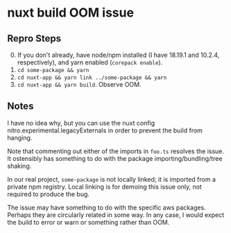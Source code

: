 # nuxt build OOM issue

## Repro Steps

0. If you don't already, have node/npm installed (I have 18.19.1 and 10.2.4, respectively), and yarn enabled (`corepack enable`).
1. `cd some-package && yarn`
2. `cd nuxt-app && yarn link ../some-package && yarn`
3. `cd nuxt-app && yarn build`. Observe OOM.

## Notes

I have no idea why, but you can use the nuxt config nitro.experimental.legacyExternals in order to prevent the build from hanging.

Note that commenting out either of the imports in `foo.ts` resolves the issue. It ostensibly has something to do with the package importing/bundling/tree shaking.

In our real project, `some-package` is not locally linked; it is imported from a private npm registry.
Local linking is for demoing this issue only, not required to produce the bug.

The issue may have something to do with the specific aws packages.
Perhaps they are circularly related in some way.
In any case, I would expect the build to error or warn or something rather than OOM.
